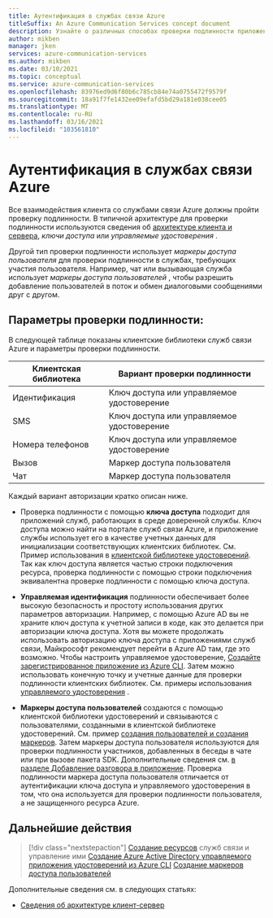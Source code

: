 ```yaml
---
title: Аутентификация в службах связи Azure
titleSuffix: An Azure Communication Services concept document
description: Узнайте о различных способах проверки подлинности приложения или службы в службах связи.
author: mikben
manager: jken
services: azure-communication-services
ms.author: mikben
ms.date: 03/10/2021
ms.topic: conceptual
ms.service: azure-communication-services
ms.openlocfilehash: 83976ed9d6f80b6c785cb84e74a0755472f9579f
ms.sourcegitcommit: 18a91f7fe1432ee09efafd5bd29a181e038cee05
ms.translationtype: MT
ms.contentlocale: ru-RU
ms.lasthandoff: 03/16/2021
ms.locfileid: "103561810"
---
```

# <a name="authenticate-to-azure-communication-services"></a>Аутентификация в службах связи Azure

Все взаимодействия клиента со службами связи Azure должны пройти проверку подлинности. В типичной архитектуре для проверки подлинности используются сведения об [архитектуре клиента и сервера](./client-and-server-architecture.md), *ключи доступа* или *управляемые удостоверения* .

Другой тип проверки подлинности использует *маркеры доступа пользователя* для проверки подлинности в службах, требующих участия пользователя. Например, чат или вызывающая служба использует *маркеры доступа пользователей* , чтобы разрешить добавление пользователей в поток и обмен диалоговыми сообщениями друг с другом.

## <a name="authentication-options"></a>Параметры проверки подлинности:

В следующей таблице показаны клиентские библиотеки служб связи Azure и параметры проверки подлинности.

| Клиентская библиотека    | Вариант проверки подлинности                               |
| ----------------- | ----------------------------------------------------|
| Идентификация          | Ключ доступа или управляемое удостоверение                      |
| SMS               | Ключ доступа или управляемое удостоверение                      |
| Номера телефонов     | Ключ доступа или управляемое удостоверение                      |
| Вызов           | Маркер доступа пользователя                                   |
| Чат              | Маркер доступа пользователя                                   |

Каждый вариант авторизации кратко описан ниже.

- Проверка подлинности с помощью **ключа доступа** подходит для приложений служб, работающих в среде доверенной службы. Ключ доступа можно найти на портале служб связи Azure, и приложение службы использует его в качестве учетных данных для инициализации соответствующих клиентских библиотек. См. Пример использования в [клиентской библиотеке удостоверений](../quickstarts/access-tokens.md). Так как ключ доступа является частью строки подключения ресурса, проверка подлинности с помощью строки подключения эквивалентна проверке подлинности с помощью ключа доступа.

- **Управляемая идентификация** подлинности обеспечивает более высокую безопасность и простоту использования других параметров авторизации. Например, с помощью Azure AD вы не храните ключ доступа к учетной записи в коде, как это делается при авторизации ключа доступа. Хотя вы можете продолжать использовать авторизацию ключа доступа с приложениями служб связи, Майкрософт рекомендует перейти в Azure AD там, где это возможно. Чтобы настроить управляемое удостоверение, [Создайте зарегистрированное приложение из Azure CLI](../quickstarts/managed-identity-from-cli.md). Затем можно использовать конечную точку и учетные данные для проверки подлинности клиентских библиотек. См. примеры использования [управляемого удостоверения](../quickstarts/managed-identity.md) .

- **Маркеры доступа пользователей** создаются с помощью клиентской библиотеки удостоверений и связываются с пользователями, созданными в клиентской библиотеке удостоверений. См. пример [создания пользователей и создания маркеров](../quickstarts/access-tokens.md). Затем маркеры доступа пользователя используются для проверки подлинности участников, добавленных в беседы в чате или при вызове пакета SDK. Дополнительные сведения см. [в разделе Добавление разговора в приложение](../quickstarts/chat/get-started.md). Проверка подлинности маркера доступа пользователя отличается от аутентификации ключа доступа и управляемого удостоверения в том, что она используется для проверки подлинности пользователя, а не защищенного ресурса Azure.

## <a name="next-steps"></a>Дальнейшие действия

> [!div class="nextstepaction"]
> [Создание ресурсов](../quickstarts/create-communication-resource.md) 
>  служб связи и управление ими [Создание Azure Active Directory управляемого приложения удостоверений из Azure CLI](../quickstarts/managed-identity-from-cli.md) 
>  [Создание маркеров доступа пользователей](../quickstarts/access-tokens.md)

Дополнительные сведения см. в следующих статьях:
- [Сведения об архитектуре клиент-сервер](../concepts/client-and-server-architecture.md)
